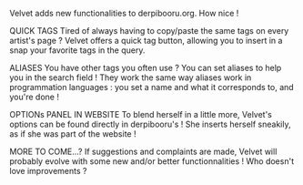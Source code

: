 Velvet adds new functionalities to derpibooru.org. How nice !

QUICK TAGS
Tired of always having to copy/paste the same tags on every artist's page ? Velvet offers a quick tag button, allowing you to insert in a snap your favorite tags in the query.

ALIASES
You have other tags you often use ? You can set aliases to help you in the search field ! They work the same way aliases work in programmation languages : you set a name and what it corresponds to, and you're done !

OPTIONs PANEL IN WEBSITE
To blend herself in a little more, Velvet's options can be found directly in derpibooru's ! She inserts herself sneakily, as if she was part of the website !

MORE TO COME...?
If suggestions and complaints are made, Velvet will probably evolve with some new and/or better functionnalities ! Who doesn't love improvements ?
